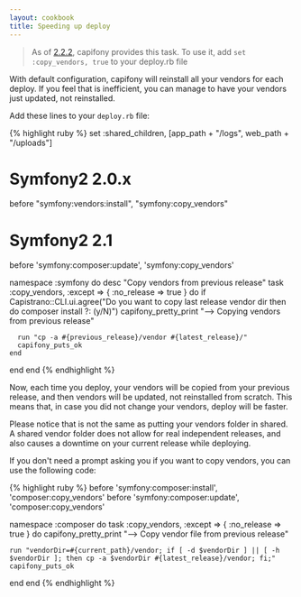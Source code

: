 ```yaml
---
layout: cookbook
title: Speeding up deploy
---
```


> As of
> [2.2.2](https://github.com/everzet/capifony/blob/master/CHANGELOG.md#222--november-13-2012),
> capifony provides this task. To use it, add `set :copy_vendors, true` to your deploy.rb file

With default configuration, capifony will reinstall all your vendors for each deploy.
If you feel that is inefficient, you can manage to have your vendors just updated, not
reinstalled.

Add these lines to your `deploy.rb` file:

{% highlight ruby %}
set :shared_children, [app_path + "/logs", web_path + "/uploads"]

# Symfony2 2.0.x
before "symfony:vendors:install", "symfony:copy_vendors"

# Symfony2 2.1
before 'symfony:composer:update', 'symfony:copy_vendors'

namespace :symfony do
  desc "Copy vendors from previous release"
  task :copy_vendors, :except => { :no_release => true } do
    if Capistrano::CLI.ui.agree("Do you want to copy last release vendor dir then do composer install ?: (y/N)")
      capifony_pretty_print "--> Copying vendors from previous release"

      run "cp -a #{previous_release}/vendor #{latest_release}/"
      capifony_puts_ok
    end
  end
end
{% endhighlight %}

Now, each time you deploy, your vendors will be copied from your previous release,
and then vendors will be updated, not reinstalled from scratch. This means that, in
case you did not change your vendors, deploy will be faster.

Please notice that is not the same as putting your vendors folder in shared.
A shared vendor folder does not allow for real independent releases, and also causes
a downtime on your current release while deploying.

If you don't need a prompt asking you if you want to copy vendors, you can use
the following code:

{% highlight ruby %}
before 'symfony:composer:install', 'composer:copy_vendors'
before 'symfony:composer:update', 'composer:copy_vendors'

namespace :composer do
  task :copy_vendors, :except => { :no_release => true } do
    capifony_pretty_print "--> Copy vendor file from previous release"

    run "vendorDir=#{current_path}/vendor; if [ -d $vendorDir ] || [ -h $vendorDir ]; then cp -a $vendorDir #{latest_release}/vendor; fi;"
    capifony_puts_ok
  end
end
{% endhighlight %}
